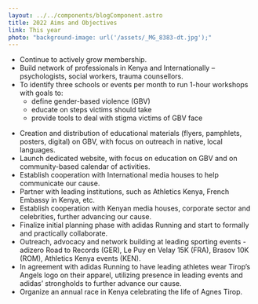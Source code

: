 ```yaml
---
layout: ../../components/blogComponent.astro
title: 2022 Aims and Objectives
link: This year
photo: "background-image: url('/assets/_MG_8383-dt.jpg');"
---
```


* Continue to actively grow membership.
* Build network of professionals in Kenya and Internationally – psychologists, social workers, trauma counsellors.
* To identify three schools or events per month to run 1-hour workshops with goals to:
    - define gender-based violence (GBV)
    - educate on steps victims should take
    - provide tools to deal with stigma victims of GBV face
- Creation and distribution of educational materials (flyers, pamphlets, posters, digital) on GBV, with focus on outreach in native, local languages.
- Launch dedicated website, with focus on education on GBV and on community-based calendar of activities.
- Establish cooperation with International media houses to help communicate our cause.
- Partner with leading institutions, such as Athletics Kenya, French Embassy in Kenya, etc.
- Establish cooperation with Kenyan media houses, corporate sector and celebrities, further advancing our cause.
- Finalize initial planning phase with adidas Running and start to formally and practically collaborate.
- Outreach, advocacy and network building at leading sporting events - adizero Road to Records (GER), Le Puy en Velay 15K (FRA), Brasov 10K (ROM), Athletics Kenya events (KEN).
- In agreement with adidas Running to have leading athletes wear Tirop’s Angels logo on their apparel, utilizing presence in leading events and adidas’ strongholds to further advance our cause.
- Organize an annual race in Kenya celebrating the life of Agnes Tirop.